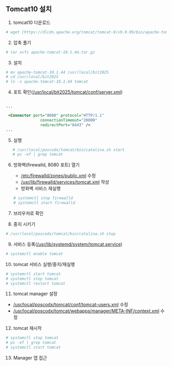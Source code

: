 ## Tomcat10 설치

1. tomcat10 다운로드
```sh
# wget [https://dlcdn.apache.org/tomcat/tomcat-9/v9.0.89/bin/apache-tomcat-9.0.89.tar.gz](https://dlcdn.apache.org/tomcat/tomcat-10/v10.1.44/bin/apache-tomcat-10.1.44.tar.gz)
```

2. 압축 풀기
```sh
# tar xvfz apache-tomcat-10.1.44.tar.gz
```

3. 설치
```sh
# mv apache-tomcat-10.1.44 /usr/local/bit2025
# cd /usr/local/bit2025
# ln -s apache-tomcat-10.1.44 tomcat
```

4. 포트 확인([/usr/local/bit2025/tomcat/conf/server.xml](https://github.com/bitacademy-bit2025/rocky-practices/blob/main/lx/usr/local/bit2025/tomcat/conf/server.xml))
```xml

...

 <Connector port="8080" protocol="HTTP/1.1"
               connectionTimeout="20000"
               redirectPort="8443" />
...

```

5. 실행
```sh
   # /usr/local/poscodx/tomcat/bin/catalina.sh start
   # ps -ef | grep tomcat
```

6. 방화벽(firewalld, 8080 포트) 열기
   - [/etc/firewalld/zones/public.xml](https://github.com/bitacademy-poscodx/rocky-practices/blob/main/lx/etc/firewalld/zones/public.xml) 수정
   - [/usr/lib/firewalld/services/tomcat.xml](https://github.com/bitacademy-poscodx/rocky-practices/blob/main/lx/usr/lib/firewalld/services/tomcat.xml) 작성
   - 방화벽 서비스 재실행
   ```sh
   # systemctl stop firewalld
   # systemctl start firewalld
   ```

7. 브라우저로 확인
8. 중지 시키기
```sh
# /usr/local/poscodx/tomcat/bin/catalina.sh stop
```

9. 서비스 등록([/usr/lib/systemd/system/tomcat.service](https://github.com/bitacademy-poscodx/rocky-practices/blob/main/lx/usr/lib/systemd/system/tomcat.service))
```sh
# systemctl enable tomcat
```

10. tomcat 서비스 실행/중지/재실행
```sh
# systemctl start tomcat
# systemctl stop tomcat
# systemctl restart tomcat
```

11. tomcat manager 설정
   - [/usr/local/poscodx/tomcat/conf/tomcat-users.xml](https://github.com/bitacademy-poscodx/rocky-practices/blob/main/lx/usr/local/poscodx/tomcat/conf/tomcat-users.xml) 수정
   - [/usr/local/poscodx/tomcat/webapps/manager/META-INF/context.xml](https://github.com/bitacademy-poscodx/rocky-practices/blob/main/lx/usr/local/poscodx/tomcat/webapps/manager/META-INF/context.xml) 수정
      
12. tomcat 재시작
```sh
# systemctl stop tomcat
# ps -ef | grep tomcat
# systemctl start tomcat
```

13. Manager 앱 접근

